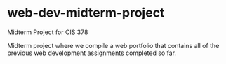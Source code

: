 # web-dev-midterm-project
Midterm Project for CIS 378

Midterm project where we compile a web portfolio that contains all of the previous web development assignments completed so far.
